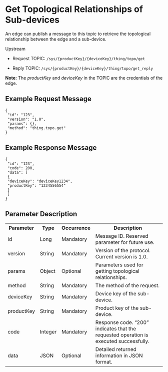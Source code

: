 # Get Topological Relationships of Sub-devices

An edge can publish a message to this topic to retrieve the topological relationship between the edge and a sub-device.

Upstream
- Request TOPIC: `/sys/{productKey}/{deviceKey}/thing/topo/get`

- Reply TOPIC: `/sys/{productKey}/{deviceKey}/thing/topo/get_reply`

**Note:** The *productKey* and *deviceKey* in the TOPIC are the credentials of the edge.

## Example Request Message

```
{
 "id": "123",
 "version": "1.0",
 "params": {},
 "method": "thing.topo.get"
}

```

## Example Response Message

```
{
 "id": "123",
 "code": 200,
 "data": [
 {
 "deviceKey": "deviceKey1234",
 "productKey": "1234556554"
 }
 ]
}

```

## Parameter Description

<table>
  <tr>
    <th>Parameter</th>
    <th>Type</th>
    <th>Occurrence</th>
    <th>Description</th>
  </tr>
  <tr>
    <td>id</td>
    <td>Long</td>
    <td>Mandatory</td>
    <td>Message ID. Reserved parameter for future use.</td>
  </tr>
  <tr>
    <td>version</td>
    <td>String</td>
    <td>Mandatory</td>
    <td>Version of the protocol. Current version is 1.0.</td>
  </tr>
  <tr>
    <td>params</td>
    <td>Object</td>
    <td>Optional</td>
    <td>Parameters used for getting topological relationships.</td>
  </tr>
  <tr>
    <td>method</td>
    <td>String</td>
    <td>Mandatory</td>
    <td>The method of the request.</td>
  </tr>
  <tr>
    <td>deviceKey</td>
    <td>String</td>
    <td>Mandatory</td>
    <td>Device key of the sub-device.</td>
  </tr>
  <tr>
    <td>productKey</td>
    <td>String</td>
    <td>Mandatory</td>
    <td>Product key of the sub-device.</td>
  </tr>
  <tr>
    <td>code</td>
    <td>Integer</td>
    <td>Mandatory</td>
    <td>Response code. &ldquo;200&rdquo; indicates that the requested operation is executed successfully.</td>
  </tr>
  <tr>
    <td>data </td>
    <td>JSON</td>
    <td>Optional</td>
    <td>Detailed returned information in JSON format. </td>
  </tr>
</table>
